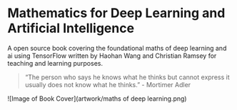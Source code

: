 # Mathematics for Deep Learning and Artificial Intelligence
A open source book covering the foundational maths of deep learning and ai using TensorFlow
written by Haohan Wang and Christian Ramsey for teaching and learning purposes. 

> “The person who says he knows what he thinks but cannot express it usually does not know what he thinks.” - Mortimer Adler

![Image of Book Cover](artwork/maths of deep learning.png)